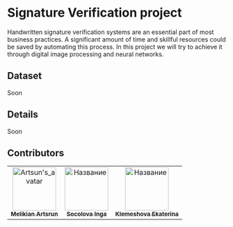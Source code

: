# Signature Verification project
Handwritten signature verification systems are an essential part of most business practices. A significant amount of time and skillful resources could be saved by automating this process. In this project we will try to achieve it through digital image processing and neural networks.

## Dataset
Soon
## Details
Soon
## Contributors
<table>
    <tr>
        <td align="center">
            <a href="https://github.com/Lord-Nevermore">
                <img src="https://avatars.githubusercontent.com/u/65496141?v=4" width="100px;" alt="Artsun's_avatar" /><br />
                <sub><b>Melikian Artsrun</b></sub>
            </a>
        </td>
        <td align="center">
            <a href="ссылка">
                <img src="ссылка_аватар" width="100px;" alt="Название" /><br />
                <sub><b>Socolova Inga</b></sub>
            </a>
        </td>
        <td align="center">
            <a href="ссылка">
                <img src="ссылка_аватар" width="100px;" alt="Название" /><br />
                <sub><b>Klemeshova Ekaterina</b></sub>
            </a>
        </td>   
    </tr>
</table>
